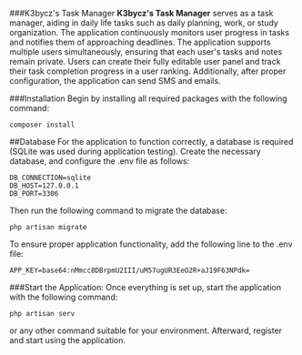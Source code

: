 ###K3bycz's Task Manager
**K3bycz's Task Manager** serves as a task manager, aiding in daily life tasks such as daily planning, work, or study organization. The application continuously monitors user progress in tasks and notifies them of approaching deadlines. 
The application supports multiple users simultaneously, ensuring that each user's tasks and notes remain private. Users can create their fully editable user panel and track their task completion progress in a user ranking. 
Additionally, after proper configuration, the application can send SMS and emails.

###Installation
Begin by installing all required packages with the following command:
``` 
composer install
```

##Database
For the application to function correctly, a database is required (SQLite was used during application testing). 
Create the necessary database, and configure the .env file as follows:
```
DB_CONNECTION=sqlite
DB_HOST=127.0.0.1
DB_PORT=3306
```

Then run the following command to migrate the database:
```
php artisan migrate
```

To ensure proper application functionality, add the following line to the .env file:
```
APP_KEY=base64:nMmcc8DBrpmU2III/uM57ugUR3EeO2R+aJ19F63NPdk=
```
###Start the Application:
Once everything is set up, start the application with the following command:
```
php artisan serv
```
or any other command suitable for your environment. Afterward, register and start using the application.

